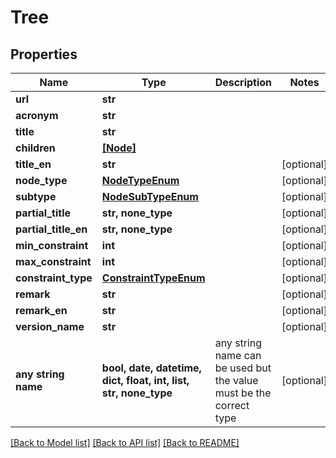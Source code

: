 # Tree


## Properties
Name | Type | Description | Notes
------------ | ------------- | ------------- | -------------
**url** | **str** |  | 
**acronym** | **str** |  | 
**title** | **str** |  | 
**children** | [**[Node]**](Node.md) |  | 
**title_en** | **str** |  | [optional] 
**node_type** | [**NodeTypeEnum**](NodeTypeEnum.md) |  | [optional] 
**subtype** | [**NodeSubTypeEnum**](NodeSubTypeEnum.md) |  | [optional] 
**partial_title** | **str, none_type** |  | [optional] 
**partial_title_en** | **str, none_type** |  | [optional] 
**min_constraint** | **int** |  | [optional] 
**max_constraint** | **int** |  | [optional] 
**constraint_type** | [**ConstraintTypeEnum**](ConstraintTypeEnum.md) |  | [optional] 
**remark** | **str** |  | [optional] 
**remark_en** | **str** |  | [optional] 
**version_name** | **str** |  | [optional] 
**any string name** | **bool, date, datetime, dict, float, int, list, str, none_type** | any string name can be used but the value must be the correct type | [optional]

[[Back to Model list]](../README.md#documentation-for-models) [[Back to API list]](../README.md#documentation-for-api-endpoints) [[Back to README]](../README.md)


